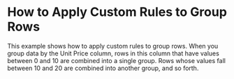 # How to Apply Custom Rules to Group Rows

This example shows how to apply custom rules to group rows. When you group data by the Unit Price column, rows in this column that have values between 0 and 10 are combined into a single group. Rows whose values fall between 10 and 20 are combined into another group, and so forth.
